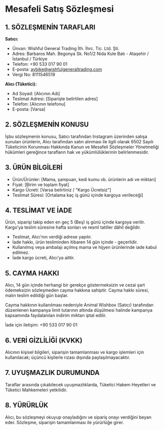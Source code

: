 ﻿# Mesafeli Satış Sözleşmesi

## 1. SÖZLEŞMENİN TARAFLARI

**Satıcı:**
  - Ünvan: Wishful General Trading İth. İhrc. Tic. Ltd. Şti.
  - Adres: Barbaros Mah. Begonya Sk. No1/2 Nida Kule Batı   - Ataşehir / İstanbul / Türkiye 
  - Telefon: +90 533 017 90 01
  - E-posta: aybike@wishfulgeneraltrading.com
  - Vergi No: 8111546519

**Alıcı (Tüketici):**
  - Ad Soyad: [Alıcının Adı]
  - Teslimat Adresi: [Siparişte belirtilen adres]
  - Telefon: [Alıcının telefonu]
  - E-posta: [Varsa]

## 2. SÖZLEŞMENİN KONUSU

İşbu sözleşmenin konusu, Satıcı tarafından Instagram üzerinden satışa sunulan ürünlerin, Alıcı tarafından satın alınması ile ilgili olarak 6502 Sayılı Tüketicinin Korunması Hakkında Kanun ve Mesafeli Sözleşmeler Yönetmeliği hükümleri gereğince tarafların hak ve yükümlülüklerinin belirlenmesidir.

## 3. ÜRÜN BİLGİLERİ

  - Ürün/Ürünler: [Mama, şampuan, kedi kumu vb. ürünlerin adı ve miktarı]
  - Fiyat: [Birim ve toplam fiyat]
  - Kargo Ücreti: [Varsa belirtiniz / "Kargo Ücretsiz"]
  - Teslimat Süresi: [Ortalama kaç iş günü içinde kargoya verileceği]

## 4. TESLİMAT VE İADE

Ürün, siparişi takip eden en geç 5 (Beş) iş günü içinde kargoya verilir. Kargo'ya teslim süresine hafta sonları ve resmî tatiller dâhil değildir.

  - Teslimat, Alıcı'nın verdiği adrese yapılır.
  - İade hakkı, ürün tesliminden itibaren 14 gün içinde   - geçerlidir.
  - Kullanılmış veya ambalajı açılmış mama ve hijyen ürünlerinde iade kabul edilmez.
  - İade kargo ücreti, Alıcı'ya aittir.

## 5. CAYMA HAKKI

Alıcı, 14 gün içinde herhangi bir gerekçe göstermeksizin ve cezai şart ödemeksizin sözleşmeden cayma hakkına sahiptir. Cayma hakkı süresi, malın teslim edildiği gün başlar.

Cayma hakkının kullanılması nedeniyle Animal Wishbox (Satıcı) tarafından düzenlenen kampanya limit tutarının altında düşülmesi halinde kampanya kapsamında faydalanılan indirim miktarı iptal edilir. 

İade için iletişim: +90 533 017 90 01

## 6. VERİ GİZLİLİĞİ (KVKK)

Alıcının kişisel bilgileri, siparişin tamamlanması ve kargo işlemleri için kullanılacak; üçüncü kişilerle rızası dışında paylaşılmayacaktır. 

## 7. UYUŞMAZLIK DURUMUNDA

Taraflar arasında çıkabilecek uyuşmazlıklarda, Tüketici Hakem Heyetleri ve Tüketici Mahkemeleri yetkilidir.

## 8. YÜRÜRLÜK

Alıcı, bu sözleşmeyi okuyup onayladığını ve sipariş onayı verdiğini beyan eder. Sözleşme, siparişin tamamlanması ile yürürlüğe girer.



